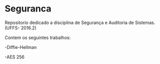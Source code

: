 # Seguranca
Repositorio dedicado a disciplina de Segurança e Auditoria de Sistemas. (UFFS- 2016.2)

Contem os seguintes trabalhos:

-Diffie-Hellman

-AES 256
